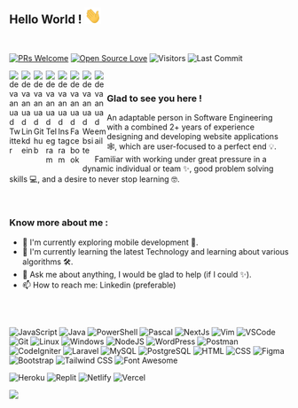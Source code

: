 <!-- <p  align="center"><img src = "https://github.com/devaanuad/devaanuad/blob/master/assets/bg-dep.jpeg" height="400px" width="1013px"></p>

 -->

## Hello World ! <img src="https://raw.githubusercontent.com/devaanuad/devaanuad/master/assets/gifs/Hi.gif" width="30px"></h2>
<br />

[![PRs Welcome](https://img.shields.io/badge/PRs-welcome-brightgreen.svg?style=flat&logo=github)](https://github.com/devaanuad)
[![Open Source Love](https://badges.frapsoft.com/os/v2/open-source.svg?v=103)](https://github.com/devaanuad)
<img alt="Visitors" src="https://komarev.com/ghpvc/?username=devaanuad&style=flat&labelColor=black&logo=github&label=PROFILE+VIEWS&color=29bf12"/>
<img alt="Last Commit" src="https://img.shields.io/github/last-commit/devaanuad/devaanuad?logo=markdown&label=LAST+UPDATE&color=29bf12&style=flat">
 

<a href="https://twitter.com/devaanuad">
  <img align="left" alt="devaanuad Twitter" width="22px" src="https://cdn.jsdelivr.net/npm/simple-icons@v3/icons/twitter.svg" />
</a>
<a href="https://www.linkedin.com/in/devaanuad/">
  <img align="left" alt="devaanuad Linkdein" width="22px" src="https://cdn.jsdelivr.net/npm/simple-icons@v3/icons/linkedin.svg" />
</a>
<a href="https://github.com/devaanuad">
  <img align="left" alt="devaanuad Github" width="22px" src="https://cdn.jsdelivr.net/npm/simple-icons@v3/icons/github.svg" />
</a>
<a href="https://t.me/devaanuad">
  <img align="left" alt="devaanuad Telegram" width="22px" src="https://cdn.jsdelivr.net/npm/simple-icons@v3/icons/telegram.svg" />
</a>
<a href="https://instagram.com/devaanuad/">
  <img align="left" alt="devaanuad Instagram" width="22px" src="https://cdn.jsdelivr.net/npm/simple-icons@v3/icons/instagram.svg" />
</a>
<a href="https://www.facebook.com/devaanuad/">
  <img align="left" alt="devaanuad Facebook" width="22px" src="https://cdn.jsdelivr.net/npm/simple-icons@v3/icons/facebook.svg" />
</a>
<a href="https://www.devaanuad.com/">
  <img align="left" alt="devaanuad Website" width="22px" src="https://cdn.jsdelivr.net/npm/simple-icons@3.13.0/icons/googlechrome.svg" />
</a>
<a href="mailto:arkaandevaanu@gmail.com">
  <img align="left" alt="devaanuad email" width="22px" src="https://cdn.jsdelivr.net/npm/simple-icons@3.13.0/icons/gmail.svg" />
</a>
<!-- <a href="https://www.hackerrank.com/devaanuad/">
  <img align="left" alt="Reeha's Hackerrank" width="22px" src="https://cdn.jsdelivr.net/npm/simple-icons@v3/icons/hackerrank.svg" />
</a>-->

<br />

### Glad to see you here !
An adaptable person in Software Engineering with a combined 2+ years of experience designing and developing website applications 🕸️, which are user-focused to a perfect end 💡. Familiar with working under great pressure in a dynamic individual or team ✨, good problem solving skills 💻, and a desire to never stop learning 🤓.

<br />

<!-- <img align="right" height="250" width="375" alt="GIF" src="https://raw.githubusercontent.com/devaanuad/devaanuad/master/assets/gifs/coder.gif" /> -->
<!-- <img align="right" height="700" width="375" alt="GIF" src="https://github.com/devaanuad/devaanuad/blob/master/assets/mobile.png" /> -->


### Know more about me :

- 🔭 I'm currently exploring mobile development 🚀.
- 🌱 I'm currently learning the latest Technology and learning about various algorithms 🛠.
- 💬 Ask me about anything, I would be glad to help (if I could ✨).
- 📫 How to reach me: Linkedin (preferable)
<!-- - ⚡ Fun fact: <a href = "https://www.theatlantic.com/science/archive/2017/11/how-the-zombie-fungus-takes-over-ants-bodies-to-control-their-minds/545864/#:~:text=And%20its%20body%20belongs%20to,ascend%20a%20nearby%20plant%20stem."> Some fungi create zombies, then control their minds </a> -->

<br>
<br>

<!-- ![C](https://img.shields.io/badge/C%20-%23E34F26.svg?&style=for-the-badge&logo=C&logoColor=white)
![C++](https://img.shields.io/badge/c++%20-%2300599C.svg?&style=for-the-badge&logo=c%2B%2B&ogoColor=white)
![Python](https://img.shields.io/badge/python%20-%23E34F26.svg?&style=for-the-badge&logo=python&ogoColor=white)
![Haskell](https://img.shields.io/badge/Haskell%20-%2300599C.svg?&style=for-the-badge&logo=haskell&ogoColor=white) -->
<!-- ![Shell Script](https://img.shields.io/badge/shell_script-%23121011.svg?style=for-the-badge&logo=gnu-bash&logoColor=white)
![Markdown](https://img.shields.io/badge/markdown-%23000000.svg?style=for-the-badge&logo=markdown&logoColor=white)
![LaTEX](https://img.shields.io/badge/LaTeX-47A141?style=for-the-badge&logo=LaTeX&logoColor=white) -->
<!-- ![NumPy](https://img.shields.io/badge/numpy-%23013243.svg?style=for-the-badge&logo=numpy&logoColor=white)
![Numba](https://img.shields.io/badge/Numba-00A3E0?style=for-the-badge&logo=Numba&logoColor=white)
![Pandas](https://img.shields.io/badge/pandas-%23150458.svg?style=for-the-badge&logo=pandas&logoColor=white)
![Jupyter](https://img.shields.io/badge/Jupyter-F37626.svg?&style=for-the-badge&logo=Jupyter&logoColor=white)
![Plotly](https://img.shields.io/badge/Plotly-239120?style=for-the-badge&logo=plotly&logoColor=white)
![SciPy](https://img.shields.io/badge/SciPy-%230C55A5.svg?style=for-the-badge&logo=scipy&logoColor=%white)
![Google Analytics](https://img.shields.io/badge/Google%20Analytics-E37400?style=for-the-badge&logo=google%20analytics&logoColor=white)
![scikit-learn](https://img.shields.io/badge/scikit--learn-%23F7931E.svg?style=for-the-badge&logo=scikit-learn&logoColor=white)
![Keras](https://img.shields.io/badge/Keras-D00000?style=for-the-badge&logo=Keras&logoColor=white) -->
![JavaScript](https://img.shields.io/badge/javascript-%23323330.svg?style=for-the-badge&logo=javascript&logoColor=%23F7DF1E)
![Java](https://img.shields.io/badge/java-%23ED8B00.svg?style=for-the-badge&logo=java&logoColor=white)
![PowerShell](https://img.shields.io/badge/PowerShell-5391FE?style=for-the-badge&logo=PowerShell&logoColor=white)
![Pascal](https://img.shields.io/badge/FreePascal-39438E?style=for-the-badge&logo=FreePascal&logoColor=white)
![NextJs](https://img.shields.io/badge/Next.js-006262?style=for-the-badge&logo=Next.Js&logoColor=white)
![Vim](https://img.shields.io/badge/-VIM-2B9348?style=for-the-badge&logo=vim)
![VSCode](https://img.shields.io/badge/-vscode-00a8e8?style=for-the-badge&logo=visual-studio-code)
![Git](https://img.shields.io/badge/git%20-%23F05033.svg?&style=for-the-badge&logo=git&logoColor=white)
![Linux](https://img.shields.io/badge/-linux-772953?style=for-the-badge&logo=linux)
![Windows](https://img.shields.io/badge/-Windows-275D2B?style=for-the-badge&logo=windows)
![NodeJS](https://img.shields.io/badge/node.js-6DA55F?style=for-the-badge&logo=node.js&logoColor=white)
![WordPress](https://img.shields.io/badge/WordPress-%23117AC9.svg?style=for-the-badge&logo=WordPress&logoColor=white)
![Postman](https://img.shields.io/badge/Postman-FF6C37?style=for-the-badge&logo=postman&logoColor=white)
![CodeIgniter](https://img.shields.io/badge/CodeIgniter-F07427?style=for-the-badge&logo=CodeIgniter&logoColor=white)
![Laravel](https://img.shields.io/badge/Laravel-F9322C?style=for-the-badge&logo=Laravel&logoColor=white)
![MySQL](https://img.shields.io/badge/MySQL-00000F?style=for-the-badge&logo=mysql&logoColor=white)
![PostgreSQL](https://img.shields.io/badge/PostgreSQL-275D2B?style=for-the-badge&logo=postgresql&logoColor=white)
![HTML](https://img.shields.io/badge/html%20-%23E34F26.svg?&style=for-the-badge&logo=html5&logoColor=white)
![CSS](https://img.shields.io/badge/css%20-%231572B6.svg?&style=for-the-badge&logo=css3&logoColor=white)
![Figma](https://img.shields.io/badge/Figma-F24E1E?style=for-the-badge&logo=figma&logoColor=white)
![Bootstrap](https://img.shields.io/badge/bootstrap-%23563D7C.svg?style=for-the-badge&logo=bootstrap&logoColor=white)
![Tailwind CSS](https://img.shields.io/badge/Tailwind_CSS-38B2AC?style=for-the-badge&logo=tailwind-css&logoColor=white)
![Font Awesome](https://img.shields.io/badge/Font_Awesome-339AF0?style=for-the-badge&logo=fontawesome&logoColor=white)

![Heroku](https://img.shields.io/badge/Heroku-430098?style=for-the-badge&logo=heroku&logoColor=white)
![Replit](https://img.shields.io/badge/replit-667881?style=for-the-badge&logo=replit&logoColor=white)
![Netlify](https://img.shields.io/badge/netlify-%23000000.svg?style=for-the-badge&logo=netlify&logoColor=#00C7B7)
![Vercel](https://img.shields.io/badge/vercel-333333?style=for-the-badge&logo=vercel&logoColor=white)



<!-- ![Django](https://img.shields.io/badge/django-%23092E20.svg?style=for-the-badge&logo=django&logoColor=white)
![FastAPI](https://img.shields.io/badge/FastAPI-005571?style=for-the-badge&logo=fastapi) -->


<!-- ![MongoDB](https://img.shields.io/badge/MongoDB-%234ea94b.svg?style=for-the-badge&logo=mongodb&logoColor=white)![ElasticSearch](https://img.shields.io/badge/-ElasticSearch-005571?style=for-the-badge&logo=elasticsearch)<!-- ![ApacheCassandra](https://img.shields.io/badge/cassandra-%231287B1.svg?style=for-the-badge&logo=apache-cassandra&logoColor=white) -->

<!-- ![Materialize CSS](https://img.shields.io/badge/-materialize--css-ff69b4?style=for-the-badge&logo=materialize--css&logoColor=white) -->



<!-- INI RANK -->
<p align=""><img width="50%" src="https://github-readme-stats.vercel.app/api?username=devaanuad&show_icons=true" /></p>

<!-- <img align="center" src="https://github-readme-stats.vercel.app/api/top-langs/?username=syedareehaquasar&theme=radical&hide_langs_below=1" /> -->
<!-- 
<p align=""> <img src="https://octodex.github.com/images/nyantocat.gif" height="160px" width="160px"> <img src="https://octodex.github.com/images/daftpunktocat-thomas.gif" height="160px" width="160px"> <img src="https://octodex.github.com/images/Robotocat.png" height="160px" width="160px">   <img src="https://octodex.github.com/images/daftpunktocat-guy.gif" height="160px" width="160px"> <img src="https://octodex.github.com/images/boxertocat_octodex.jpg" height="160px" width="160px"> </p> -->

<!-- **Visitors Count**  
![VisitorCount](https://profile-counter.glitch.me/{devaanuad}/count.svg) -->

<!-- https://cdn4.iconfinder.com/data/icons/logos-and-brands/512/189_Kaggle_logo_logos-512 

<img src="https://octodex.github.com/images/momtocat.png" height="160px" width="160px">
<img src="https://octodex.github.com/images/twenty-percent-cooler-octocat.png" height="160px" width="160px">
<img src="https://octodex.github.com/images/saritocat.png" height="160px" width="160px">
-->

<!-- <h3>🏆 Github Profile Trophy</h3>
<p align="">
<a href="https://github.com/devaanuad">
  <img width=800 src="https://github-profile-trophy.vercel.app/?username=devaanuad&column=8&theme=gruvbox&no-frame=true"/>
</a>
  </p> -->

<!-- [![GitHub Streak](https://github-readme-streak-stats.herokuapp.com?user=devaanuad&theme=dracula&date_format=M%20j%5B%2C%20Y%5D)](https://git.io/streak-stats) -->

<!-- ![My github activity graph](https://activity-graph.herokuapp.com/graph?username=devaanuad&theme=dracula&custom_title=My%20Commits%20Graph%20&hide_border=true) -->
